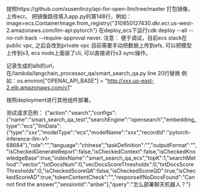 按照https://github.com/xusenlinzy/api-for-open-llm/tree/master 打包镜像，上传ecr。
把镜像路径填入app.py的第148行，例如： image=ecs.ContainerImage.from_registry("310850127430.dkr.ecr.us-west-2.amazonaws.com/llm-api:pytorch")
在deploy_ecs下运行cdk deploy --all  --no-roll-back --require-approval never.
    注意：
    便于调试，目前ecs stack在public vpc, 之后会改到private vpc
    目前需要手动把数据上传到efs, 可以把模型上传到s3, ecs node上面装了cli, 可以直接进行s3 sync操作。

记录生成的alb的url，在/lambda/langchain_processor_qa/smart_search_qa.py line 20行替换
例如：os.environ["OPENAI_API_BASE"] = "http://xxx.us-east-2.elb.amazonaws.com/v1"

按照deployment进行其他组件部署。

测试请求范例：
{"action":"search","configs":{"name":"smart_search_qa_test","searchEngine":"opensearch","embedding_type":"ecs","llmData":{"type":"xxx","modelType":"ecs","modelName":"xxx","recordId":"pytorch-inference-llm-v1-68684"},"role":"","language":"chinese","taskDefinition":"","outputFormat":"","isCheckedGenerateReport":false,"isCheckedContext":false,"isCheckedKnowledgeBase":true,"indexName":"smart_search_qa_ecs","topK":1,"searchMethod":"vector","txtDocsNum":0,"vecDocsScoreThresholds":0,"txtDocsScoreThresholds":0,"isCheckedScoreQA":false,"isCheckedScoreQD":true,"isCheckedScoreAD":true,"tokenContentCheck":"","responseIfNoDocsFound":"Cannot find the answer","sessionId":"anbei"},"query":"怎么部署聊天机器人？"}
